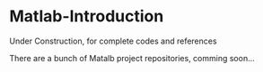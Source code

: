 # Matlab-Introduction

Under Construction, for complete codes and references

There are a bunch of Matalb project repositories, comming soon...
